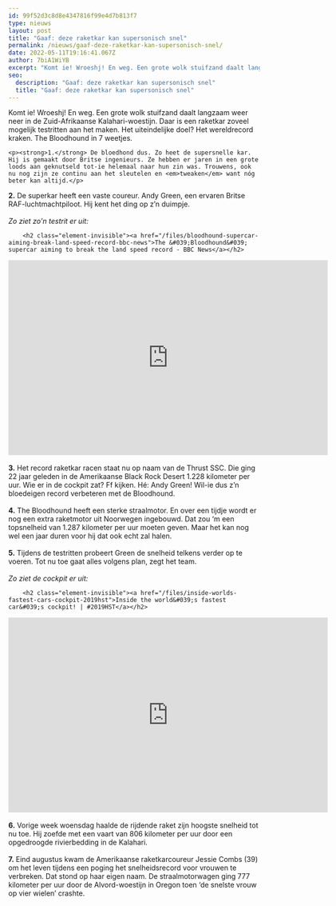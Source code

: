 ```yaml
---
id: 99f52d3c8d8e4347816f99e4d7b813f7
type: nieuws
layout: post
title: "Gaaf: deze raketkar kan supersonisch snel"
permalink: /nieuws/gaaf-deze-raketkar-kan-supersonisch-snel/
date: 2022-05-11T19:16:41.067Z
author: 7biA1WiYB
excerpt: "Komt ie! Wroeshj! En weg. Een grote wolk stuifzand daalt langzaam weer neer in de Zuid-Afrikaanse Kalahari-woestijn. Daar is een raketkar zoveel mogelijk testritten aan het maken. Het uiteindelijke doel? Het wereldrecord kraken. The Bloodhound in 7 weetjes.  "
seo:
  description: "Gaaf: deze raketkar kan supersonisch snel"
  title: "Gaaf: deze raketkar kan supersonisch snel"
---
```

Komt ie! Wroeshj! En weg. Een grote wolk stuifzand daalt langzaam weer neer in de Zuid-Afrikaanse Kalahari-woestijn. Daar is een raketkar zoveel mogelijk testritten aan het maken. Het uiteindelijke doel? Het wereldrecord kraken. The Bloodhound in 7 weetjes.  

    <p><strong>1.</strong> De bloedhond dus. Zo heet de supersnelle kar. Hij is gemaakt door Britse ingenieurs. Ze hebben er jaren in een grote loods aan geknutseld tot-ie helemaal naar hun zin was. Trouwens, ook nu nog zijn ze continu aan het sleutelen en <em>tweaken</em> want nóg beter kan altijd.</p>
<p><strong>2.</strong> De superkar heeft een vaste coureur. Andy Green, een ervaren Britse RAF-luchtmachtpiloot. Hij kent het ding op z’n duimpje.<br><br><em>Zo ziet zo'n testrit er uit:</em><br><div class="media media-element-container media-default"><div id="file-538904" class="file file-video file-video-youtube">

        <h2 class="element-invisible"><a href="/files/bloodhound-supercar-aiming-break-land-speed-record-bbc-news">The &#039;Bloodhound&#039; supercar aiming to break the land speed record - BBC News</a></h2>
    
  
  <div class="content">
    <div class="media-youtube-video media-element file-default media-youtube-1">
  <iframe class="media-youtube-player" width="640" height="390" title="The &#039;Bloodhound&#039; supercar aiming to break the land speed record - BBC News" src="https://www.youtube.com/embed/zGcmRvdP0uM?wmode=opaque&controls=" name="The &#039;Bloodhound&#039; supercar aiming to break the land speed record - BBC News" frameborder="0" allowfullscreen="">Video van The &amp;#039;Bloodhound&amp;#039; supercar aiming to break the land speed record - BBC News</iframe>
</div>
  </div>

  
</div>
</div><br><strong>3.</strong> Het record raketkar racen staat nu op naam van de Thrust SSC. Die ging 22 jaar geleden in de Amerikaanse Black Rock Desert 1.228 kilometer per uur. Wie er in de cockpit zat? Ff kijken. Hé: Andy Green! Wil-ie dus z’n bloedeigen record verbeteren met de Bloodhound.<br><br><strong>4.</strong> The Bloodhound heeft een sterke straalmotor. En over een tijdje wordt er nog een extra raketmotor uit Noorwegen ingebouwd. Dat zou ‘m een topsnelheid van 1.287 kilometer per uur moeten geven. Maar het kan nog wel een jaar duren voor hij dat ook echt zal halen.<br><br><strong>5.</strong> Tijdens de testritten probeert Green de snelheid telkens verder op te voeren. Tot nu toe gaat alles volgens plan, zegt het team.<br><br><em>Zo ziet de cockpit er uit:</em><br><div class="media media-element-container media-default"><div id="file-538905" class="file file-video file-video-youtube">

        <h2 class="element-invisible"><a href="/files/inside-worlds-fastest-cars-cockpit-2019hst">Inside the world&#039;s fastest car&#039;s cockpit! | #2019HST</a></h2>
    
  
  <div class="content">
    <div class="media-youtube-video media-element file-default media-youtube-2">
  <iframe class="media-youtube-player" width="640" height="390" title="Inside the world&#039;s fastest car&#039;s cockpit!  | #2019HST" src="https://www.youtube.com/embed/xI7Pv7USNHM?wmode=opaque&controls=" name="Inside the world&#039;s fastest car&#039;s cockpit!  | #2019HST" frameborder="0" allowfullscreen="">Video van Inside the world&amp;#039;s fastest car&amp;#039;s cockpit!  | #2019HST</iframe>
</div>
  </div>

  
</div>
</div><br><strong>6.</strong> Vorige week woensdag haalde de rijdende raket zijn hoogste snelheid tot nu toe. Hij zoefde met een vaart van 806 kilometer per uur door een opgedroogde rivierbedding in de Kalahari.<br><br><strong>7.</strong> Eind augustus kwam de Amerikaanse raketkarcoureur Jessie Combs (39) om het leven tijdens een poging het snelheidsrecord voor vrouwen te verbreken. Dat stond op haar eigen naam. De straalmotorwagen ging 777 kilometer per uur door de Alvord-woestijn in Oregon toen ‘de snelste vrouw op vier wielen’ crashte.  
